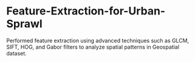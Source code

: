 # Feature-Extraction-for-Urban-Sprawl
Performed feature extraction using advanced techniques such as GLCM, SIFT, HOG, and Gabor filters to analyze spatial patterns in Geospatial dataset.
